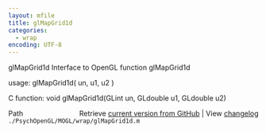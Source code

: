 ```yaml
---
layout: mfile
title: glMapGrid1d
categories:
  - wrap
encoding: UTF-8
---
```


glMapGrid1d  Interface to OpenGL function glMapGrid1d

usage:  glMapGrid1d\( un, u1, u2 \)

C function:  void glMapGrid1d\(GLint un, GLdouble u1, GLdouble u2\)


<div class="code_header" style="text-align:right;">
  <span style="float:left;">Path&nbsp;&nbsp;</span> <span class="counter">Retrieve <a href=
  "https://raw.github.com/Psychtoolbox-3/Psychtoolbox-3/beta/./PsychOpenGL/MOGL/wrap/glMapGrid1d.m">current version from GitHub</a> | View <a href=
  "https://github.com/Psychtoolbox-3/Psychtoolbox-3/commits/beta/./PsychOpenGL/MOGL/wrap/glMapGrid1d.m">changelog</a></span>
</div>
<div class="code">
  <code>./PsychOpenGL/MOGL/wrap/glMapGrid1d.m</code>
</div>
